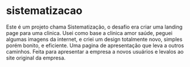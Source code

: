 # sistematizacao
 Este é um projeto chama Sistematização, o desafio era criar uma landing page para uma clinica.
 Usei como base a clinica amor saúde, peguei algumas imagens da internet, e criei um design totalmente novo, simples porém bonito, e eficiente.
 Uma pagina de apresentação que leva a outros caminhos.
 Feita para apresentar a empresa a novos usuários e levalos ao site original da empresa.
